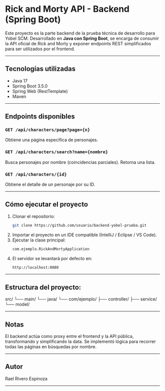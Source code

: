 # Rick and Morty API - Backend (Spring Boot)

Este proyecto es la parte backend de la prueba técnica de desarrollo para Yobel SCM. Desarrollado en **Java con Spring Boot**, se encarga de consumir la API oficial de Rick and Morty y exponer endpoints REST simplificados para ser utilizados por el frontend.

---

## Tecnologías utilizadas

- Java 17
- Spring Boot 3.5.0
- Spring Web (RestTemplate)
- Maven

---

## Endpoints disponibles

### `GET /api/characters/page?page={n}`  
Obtiene una página específica de personajes.

### `GET /api/characters/search?name={nombre}`  
Busca personajes por nombre (coincidencias parciales). Retorna una lista.

### `GET /api/characters/{id}`  
Obtiene el detalle de un personaje por su ID.

---

## Cómo ejecutar el proyecto

1. Clonar el repositorio:
   ```bash
   git clone https://github.com/usuario/backend-yobel-prueba.git
2. Importar el proyecto en un IDE compatible (IntelliJ / Eclipse / VS Code).
3. Ejecutar la clase principal:
   ```bash
   com.ejemplo.RickAndMortyApplication
5. El servidor se levantará por defecto en:
   ```bash
   http://localhost:8080

---

## Estructura del proyecto:

src/
 └── main/
     └── java/
         └── com/ejemplo/
             ├── controller/
             ├── service/
             └── model/

---

## Notas

El backend actúa como proxy entre el frontend y la API pública, transformando y simplificando la data.
Se implementó lógica para recorrer todas las páginas en búsquedas por nombre.

---

## Autor
Rael Rivero Espinoza

---
